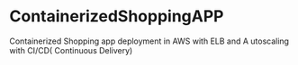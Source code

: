 # ContainerizedShoppingAPP
Containerized Shopping app deployment in AWS with ELB and A utoscaling with CI/CD( Continuous Delivery)
